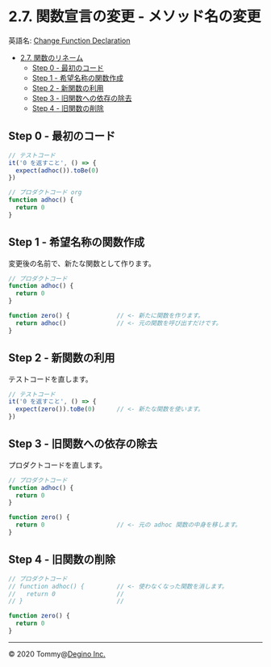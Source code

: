 # 2.7. 関数宣言の変更 - メソッド名の変更

英語名: [Change Function Declaration](https://refactoring.com/catalog/changeFunctionDeclaration.html)

<!-- TOC -->

- [2.7. 関数のリネーム](#27-関数宣言の変更---メソッド名の変更)
  - [Step 0 - 最初のコード](#step-0---最初のコード)
  - [Step 1 - 希望名称の関数作成](#step-1---希望名称の関数作成)
  - [Step 2 - 新関数の利用](#step-2---新関数の利用)
  - [Step 3 - 旧関数への依存の除去](#step-3---旧関数への依存の除去)
  - [Step 4 - 旧関数の削除](#step-4---旧関数の削除)

<!-- /TOC -->

## Step 0 - 最初のコード

``` js
// テストコード
it('0 を返すこと', () => {
  expect(adhoc()).toBe(0)
})
```

``` js
// プロダクトコード org
function adhoc() {
  return 0
}
```

## Step 1 - 希望名称の関数作成

変更後の名前で、新たな関数として作ります。

``` js
// プロダクトコード
function adhoc() {
  return 0
}

function zero() {             // <- 新たに関数を作ります。
  return adhoc()              // <- 元の関数を呼び出すだけです。
}
```

## Step 2 - 新関数の利用

テストコードを直します。

``` js
// テストコード
it('0 を返すこと', () => {
  expect(zero()).toBe(0)      // <- 新たな関数を使います。
})
```

## Step 3 - 旧関数への依存の除去

プロダクトコードを直します。

``` js
// プロダクトコード
function adhoc() {
  return 0
}

function zero() {
  return 0                    // <- 元の adhoc 関数の中身を移します。
}
```

## Step 4 - 旧関数の削除

``` js
// プロダクトコード
// function adhoc() {         // <- 使わなくなった関数を消します。
//   return 0                 //
// }                          //

function zero() {
  return 0
}
```

---

&copy; 2020 Tommy@[Degino Inc.](https://www.degino.com/)
